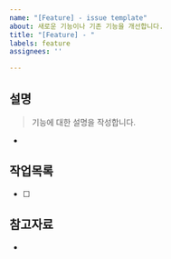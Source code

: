 ```yaml
---
name: "[Feature] - issue template"
about: 새로운 기능이나 기존 기능을 개선합니다.
title: "[Feature] - "
labels: feature
assignees: ''

---
```


## 설명
> 기능에 대한 설명을 작성합니다.
- 


## 작업목록
- [ ] 


## 참고자료
-
